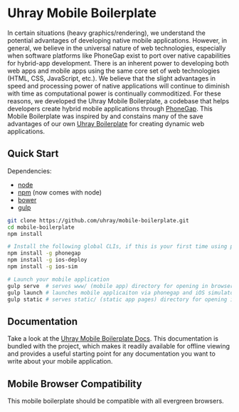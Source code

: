 Uhray Mobile Boilerplate
==================

In certain situations (heavy graphics/rendering), we understand the potential advantages of developing native mobile applications. However, in general, we believe in the universal nature of web technologies, especially when software platforms like PhoneGap exist to port over native capabilities for hybrid-app development. There is an inherent power to developing both web apps and mobile apps using the same core set of web technologies (HTML, CSS, JavaScript, etc.). We believe that the slight advantages in speed and processing power of native applications will continue to diminish with time as computational power is continually commoditized. For these reasons, we developed the Uhray Mobile Boilerplate, a codebase that helps developers create hybrid mobile applications through [PhoneGap](http://phonegap.com/). This Mobile Boilerplate was inspired by and constains many of the save advantages of our own [Uhray Boilerplate](https://github.com/uhray/boilerplate) for creating dynamic web applications. 

## Quick Start

Dependencies:
* [node](http://nodejs.org/)
* [npm](https://www.npmjs.org/) (now comes with node)
* [bower](http://bower.io/)
* [gulp](https://github.com/gulpjs/gulp/blob/master/docs/getting-started.md#getting-started)

```bash
git clone https://github.com/uhray/mobile-boilerplate.git
cd mobile-boilerplate
npm install

# Install the following global CLIs, if this is your first time using phonegap
npm install -g phonegap
npm install -g ios-deploy
npm install -g ios-sim

# Launch your mobile application
gulp serve  # serves www/ (mobile app) directory for opening in browser
gulp launch # launches mobile applicaiton via phonegap and iOS simulator
gulp static # serves static/ (static app pages) directory for opening in browser
```

## Documentation

Take a look at the [Uhray Mobile Boilerplate Docs](https://github.com/uhray/mobile-boilerplate). This documentation is bundled with the project, which makes it readily available for offline viewing and provides a useful starting point for any documentation you want to write about your mobile application.

## Mobile Browser Compatibility

This mobile boilerplate should be compatible with all evergreen browsers.

